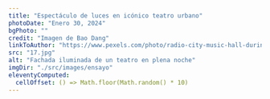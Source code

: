 ```yaml
---
title: "Espectáculo de luces en icónico teatro urbano"
photoDate: "Enero 30, 2024"
bgPhoto: ""
credit: "Imagen de Bao Dang"
linkToAuthor: "https://www.pexels.com/photo/radio-city-music-hall-during-night-time-3700369/"
src: "17.jpg"
alt: "Fachada iluminada de un teatro en plena noche"
imgDir: "./src/images/ensayo"
eleventyComputed:
  cellOffset: () => Math.floor(Math.random() * 10)
---
```

